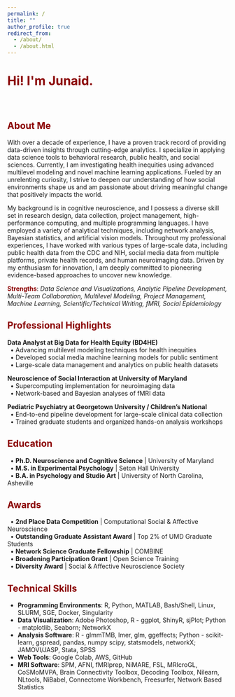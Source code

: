 ```yaml
---
permalink: /
title: ""
author_profile: true
redirect_from: 
  - /about/
  - /about.html
---
```


<span style="color:DarkRed">Hi! I'm Junaid.</span>
==============



   
### <a href="mailto:merchantjs@gmail.com"><i class="fas fa-fw fa-envelope " style="color:DarkSlateGray" aria-hidden="true"></i></a>&ensp;<a href="https://github.com/JunaidMerchant"><i class="fab fa-fw fa-github " style="color:Black" aria-hidden="true"></i></a>&ensp;<a href="https://www.linkedin.com/in/junaid-s-merchant"><i class="fab fa-fw fa-linkedin " style="color:DarkSteelBlue" aria-hidden="true"></i></a>&ensp;<a href="https://bsky.app/profile/dingobuck.bsky.social"><i class="fab fa-fw fa-bluesky " style="color:DodgerBlue" aria-hidden="true"></i></a>&ensp;<a href="https://scholar.google.com/citations?user=MeX7UKIAAAAJ"><i class="ai ai-google-scholar " style="color:DarkSteelBlue" aria-hidden="true"></i></a>&ensp;<a href="https://orcid.org/0000-0002-4315-6211"><i class="ai ai-orcid ai-fw " style="color:YellowGreen" aria-hidden="true"></i></a>&ensp;<a href="https://osf.io/85skm/"><i class="ai ai-osf ai-fw " style="color:DarkSteelBlue" aria-hidden="true"></i></a>    



## <span style="color:DarkRed">About Me</span> 

With over a decade of experience, I have a proven track record of providing data-driven insights through cutting-edge analytics. I specialize in applying data science tools to behavioral research, public health, and social sciences. Currently, I am investigating health inequities using advanced multilevel modeling and novel machine learning applications. Fueled by an unrelenting curiosity, I strive to deepen our understanding of how social environments shape us and am passionate about driving meaningful change that positively impacts the world.

My background is in cognitive neuroscience, and I possess a diverse skill set in research design, data collection, project management, high-performance computing, and multiple programming languages. I have employed a variety of analytical techniques, including network analysis, Bayesian statistics, and artificial vision models. Throughout my professional experiences, I have worked with various types of large-scale data, including public health data from the CDC and NIH, social media data from multiple platforms, private health records, and human neuroimaging data. Driven by my enthusiasm for innovation, I am deeply committed to pioneering evidence-based approaches to uncover new knowledge. 


**<span style="color:DarkRed">Strengths</span>**: *Data Science and Visualizations, Analytic Pipeline Development, Multi-Team Collaboration, Multilevel Modeling, Project Management, Machine Learning, Scientific/Technical Writing, fMRI, Social Epidemiology*


## <span style="color:DarkRed">Professional Highlights</span>
**Data Analyst at Big Data for Health Equity (BD4HE)**  
&ensp;• Advancing multilevel modeling techniques for health inequities  
&ensp;• Developed social media machine learning models for public sentiment  
&ensp;• Large-scale data management and analytics on public health datasets  

**Neuroscience of Social Interaction at University of Maryland**  
&ensp;• Supercomputing implementation for neuroimaging data  
&ensp;• Network-based and Bayesian analyses of fMRI data  

**Pediatric Psychiatry at Georgetown University / Children’s National**  
&ensp;• End-to-end pipeline development for large-scale clinical data collection  
&ensp;• Trained graduate students and organized hands-on analysis workshops


## <span style="color:DarkRed">Education</span>  
&ensp;• **Ph.D. Neuroscience and Cognitive Science** | University of Maryland    
&ensp;• **M.S. in Experimental Psychology** | Seton Hall University   
&ensp;• **B.A. in Psychology and Studio Art** | University of North Carolina, Asheville  

## <span style="color:DarkRed">Awards</span>   
&ensp;• **2nd Place Data Competition** | Computational Social & Affective Neuroscience   
&ensp;• **Outstanding Graduate Assistant Award** | Top 2% of UMD Graduate Students  
&ensp;• **Network Science Graduate Fellowship** | COMBINE       
&ensp;• **Broadening Participation Grant** | Open Science Training  
&ensp;• **Diversity Award** | Social & Affective Neuroscience Society      


## <span style="color:DarkRed">Technical Skills</span>

* **Programming Environments**: R, Python, MATLAB, Bash/Shell, Linux, SLURM, SGE, Docker, Singularity   
* **Data Visualization**: Adobe Photoshop, R - ggplot, ShinyR, sjPlot; Python - matplotlib, Seaborn; NetworkX   
* **Analysis Software**: R - glmmTMB, lmer, glm, ggeffects; Python - scikit-learn, gspread, pandas, numpy scipy, statsmodels, networkX; JAMOVI/JASP, Stata, SPSS   
* **Web Tools**: Google Colab, AWS, GitHub   
* **MRI Software**: SPM, AFNI, fMRIprep, NiMARE, FSL, MRIcroGL, CoSMoMVPA, Brain Connectivity Toolbox, Decoding Toolbox, Nilearn, NLtools, NiBabel, Connectome Workbench, Freesurfer, Network Based Statistics   
